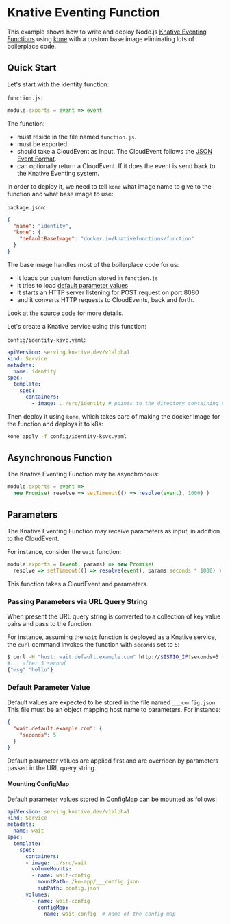 # Knative Eventing Function

This example shows how to write and deploy Node.js [Knative Eventing Functions](https://github.com/knative/eventing/blob/master/docs/spec/interfaces.md#callable)
using [kone](https://github.com/ibm/kone) with a custom base image eliminating lots of boilerplace code.

## Quick Start

Let's start with the identity function:

`function.js`:

```js
module.exports = event => event
```

The function:
- must reside in the file named `function.js`.
- must be exported.
- should take a CloudEvent as input. The CloudEvent follows the [JSON Event Format](https://github.com/cloudevents/spec/blob/v1.0/json-format.md#json-event-format-for-cloudevents---version-10).
-  can optionally return a CloudEvent. If it does the event is send back to the Knative Eventing system.

In order to deploy it, we need to tell `kone` what image name to give to the function and what base image to use:

`package.json`:

```json
{
  "name": "identity",
  "kone": {
    "defaultBaseImage": "docker.io/knativefunctions/function"
  }
}
```

The base image handles most of the boilerplace code for us:
- it loads our custom function stored in `function.js`
- it tries to load [default parameter values](#default_parameter_value)
- it starts an HTTP server listening for POST request on port 8080
- and it converts HTTP requests to CloudEvents, back and forth.

Look at the [source code](../../src/function) for more details.

Let's create a Knative service using this function:

`config/identity-ksvc.yaml`:

```yaml
apiVersion: serving.knative.dev/v1alpha1
kind: Service
metadata:
  name: identity
spec:
  template:
    spec:
      containers:
        - image: ../src/identity # points to the directory containing package.json
```

Then deploy it using `kone`, which takes care of making the docker image for the function and  deploys it to k8s:

```sh
kone apply -f config/identity-ksvc.yaml
```

## Asynchronous Function

The Knative Eventing Function may be asynchronous:

```js
module.exports = event =>
  new Promise( resolve => setTimeout(() => resolve(event), 1000) )
```

## Parameters

The Knative Eventing Function may receive parameters as input, in addition to the CloudEvent.

For instance, consider the `wait` function:

```js
module.exports = (event, params) => new Promise(
  resolve => setTimeout(() => resolve(event), params.seconds * 1000) )
```

This function takes a CloudEvent and parameters.

### Passing Parameters via URL Query String

When present the URL query string is converted to a collection of key value pairs and pass to the function.

For instance, assuming the `wait` function is deployed as a Knative service, the `curl` command invokes the function
with `seconds` set to `5`:

```sh
$ curl -H "host: wait.default.example.com" http://$ISTIO_IP?seconds=5 -d '{"msg": "hello"}'
#... after 5 second
{"msg":"hello"}
```

### Default Parameter Value

Default values are expected to be stored in the file named `___config.json`. This file must be an object mapping host name to parameters. For instance:

```json
{
  "wait.default.example.com": {
    "seconds": 5
  }
}
```

Default parameter values are applied first and are overriden by parameters passed in the URL query string.

#### Mounting ConfigMap

Default parameter values stored in ConfigMap can be mounted as follows:

```yaml
apiVersion: serving.knative.dev/v1alpha1
kind: Service
metadata:
  name: wait
spec:
  template:
    spec:
      containers:
      - image: ../src/wait
        volumeMounts:
        - name: wait-config
          mountPath: /ko-app/___config.json
          subPath: config.json
      volumes:
        - name: wait-config
          configMap:
            name: wait-config  # name of the config map
```

